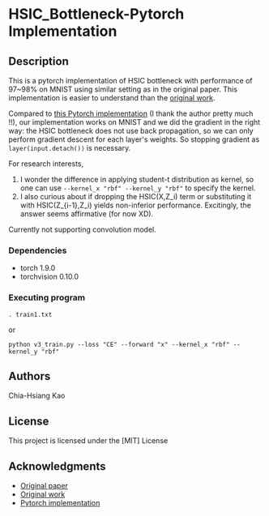# HSIC_Bottleneck-Pytorch Implementation

## Description

This is a pytorch implementation of HSIC bottleneck with performance of 97~98% on MNIST using similar setting as in the original paper.
This implementation is easier to understand than the [original work](https://github.com/choasma/HSIC-bottleneck). 

Compared to [this Pytorch implementation](https://github.com/gusye1234/Pytorch-HSIC-bottleneck) (I thank the author pretty much !!), our implementation works on MNIST and we did the gradient in the right way: the HSIC bottleneck does not use back propagation, so we can only perform gradient descent for each layer's weights. So stopping gradient as ```layer(input.detach())``` is necessary.

For research interests, 
1. I wonder the difference in applying student-t distribution as kernel, so one can use  ```--kernel_x "rbf" --kernel_y "rbf"``` to specify the kernel.
2. I also curious about if dropping the HSIC(X,Z_i) term or substituting it with HSIC(Z_{i-1},Z_i) yields non-inferior performance. Excitingly, the answer seems affirmative (for now XD).

Currently not supporting convolution model.

### Dependencies

* torch 1.9.0
* torchvision 0.10.0

### Executing program

```
. train1.txt
```

or 
```
python v3_train.py --loss "CE" --forward "x" --kernel_x "rbf" --kernel_y "rbf"
```
## Authors
Chia-Hsiang Kao

## License

This project is licensed under the [MIT] License

## Acknowledgments

* [Original paper](https://arxiv.org/pdf/1908.01580.pdf)
* [Original work](https://github.com/choasma/HSIC-bottleneck)
* [Pytorch implementation](https://github.com/gusye1234/Pytorch-HSIC-bottleneck)
